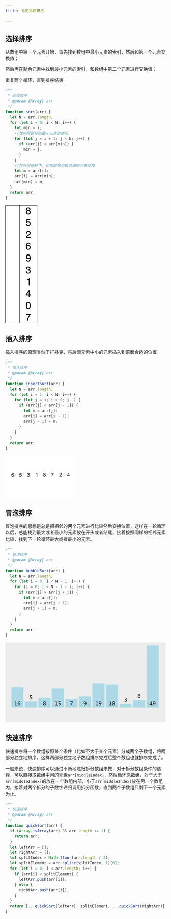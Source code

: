 ```yaml
---
title: 常见排序算法

---
```


## 选择排序

从数组中第一个元素开始，首先找到数组中最小元素的索引，然后和第一个元素交换值；

然后再在剩余元素中找到最小元素的索引，和数组中第二个元素进行交换值；

重复两个循环，直到排序结束

```javascript
/**
 * 选择排序
 * @param {Array} arr
 */
function sort(arr) {
  let N = arr.length;
  for (let i = 0; i < N; i++) {
    let min = i;
    //找内层循环的最小元素的索引
    for (let j = i + 1; j < N; j++) {
      if (arr[j] < arr[min]) {
        min = j;
      }
    }
    //在外层循环中，和当前数组最前面的元素交换
    let m = arr[i];
    arr[i] = arr[min];
    arr[min] = m;
  }
  return arr;
}
```

![img](../../public/images/Selection-Sort-Animation.gif)

## 插入排序

插入排序的原理类似于打扑克，将后面元素中小的元素插入到前面合适的位置

```javascript
/**
 * 插入排序
 * @param {Array} arr
 */
function insertSort(arr) {
  let N = arr.length;
  for (let i = 1; i < N; i++) {
    for (let j = i; j > 0; j--) {
      if (arr[j] < arr[j - 1]) {
        let m = arr[j];
        arr[j] = arr[j - 1];
        arr[j - 1] = m;
      }
    }
  }
  return arr;
}
```

![img](../../public/images/220px-Insertion-sort-example-300px.gif)

## 冒泡排序

冒泡排序的思想是总是把相邻的两个元素进行比较然后交换位置，这样在一轮循环以后，总能找到最大或者最小的元素放在开头或者结尾，接着按照同样的相邻元素比较，找到下一轮循环最大或者最小的元素。

```javascript
/**
 * 冒泡排序
 * @param {Array} arr
 */
function bubbleSort(arr) {
  let N = arr.length;
  for (let i = 0; i < N - 1; i++) {
    for (j = 0; j < N - 1 - i; j++) {
      if (arr[j] > arr[j + 1]) {
        let m = arr[j];
        arr[j] = arr[j + 1];
        arr[j + 1] = m;
      }
    }
  }
  return arr;
}
```

![冒泡排序](../../public/images/ea02db36f9fe5e25d40da5f6738e1c14_thumb.gif)

## 快速排序

快速排序将一个数组按照某个条件（比如不大于某个元素）分成两个子数组，将两部分独立地排序，这样两部分独立地子数组排序完成后整个数组也就排序完成了。

一般来说，快速排序可以通过不断地递归拆分数组来做，对于拆分数组条件的选择，可以直接取数组中间的元素`arr[middleIndex]`，然后循环原数组，对于大于`arr[middleIndex]`的放在一个数组内部，小于`arr[middleIndex]`放在另一个数组内，接着对两个拆分的子数字递归调用拆分函数，直到两个子数组只剩下一个元素为止。

```javascript
/**
 * 快速排序
 * @param {Array} arr
 */
function quickSort(arr) {
  if (Array.isArray(arr) && arr.length <= 1) {
    return arr;
  }
  let leftArr = [];
  let rightArr = [];
  let splitIndex = Math.floor(arr.length / 2);
  let splitElement = arr.splice(splitIndex, 1)[0];
  for (let i = 0; i < arr.length; i++) {
    if (arr[i] < splitElement) {
      leftArr.push(arr[i]);
    } else {
      rightArr.push(arr[i]);
    }
  }
  return [...quickSort(leftArr), splitElement, ...quickSort(rightArr)];
}
```